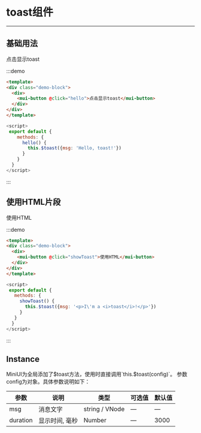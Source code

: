 # toast组件
----

## 基础用法

<div class="demo-block">
  <div>
    <mui-button @click="hello">点击显示toast</mui-button>
  </div>
</div>
<script>
 export default {
    methods: {
      hello() {
        this.$toast({msg: 'Hello, toast!'})
      },
      showToast() {
          this.$toast({msg: '<p>I\'m a <i>toast</i>!</p>'})
      }
    }
  }
</script>

:::demo
```html
<template>
<div class="demo-block">
  <div>
    <mui-button @click="hello">点击显示toast</mui-button>
  </div>
</div>
</template>
```
```js
<script>
 export default {
    methods: {
      hello() {
        this.$toast({msg: 'Hello, toast!'})
      }
    }
  }
</script>
```
:::


## 使用HTML片段

<div class="demo-block">
  <div>
    <mui-button @click="showToast">使用HTML</mui-button>
  </div>
</div>

:::demo
```html
<template>
<div class="demo-block">
  <div>
    <mui-button @click="showToast">使用HTML</mui-button>
  </div>
</div>
</template>
```
```js
<script>
 export default {
   methods: {
     showToast() {
       this.$toast({msg: '<p>I\'m a <i>toast</i>!</p>'})
     }
   }
  }
</script>
```
:::

## Instance

MiniUI为全局添加了$toast方法，使用时直接调用`this.$toast(config)`。
参数config为对象。具体参数说明如下：

| 参数      | 说明          | 类型      | 可选值         | 默认值  |
|---------- |-------------- |---------- |------------- |-------- |
| msg | 消息文字 | string / VNode | — | — |
| duration | 显示时间, 毫秒| Number | — | 3000 |
